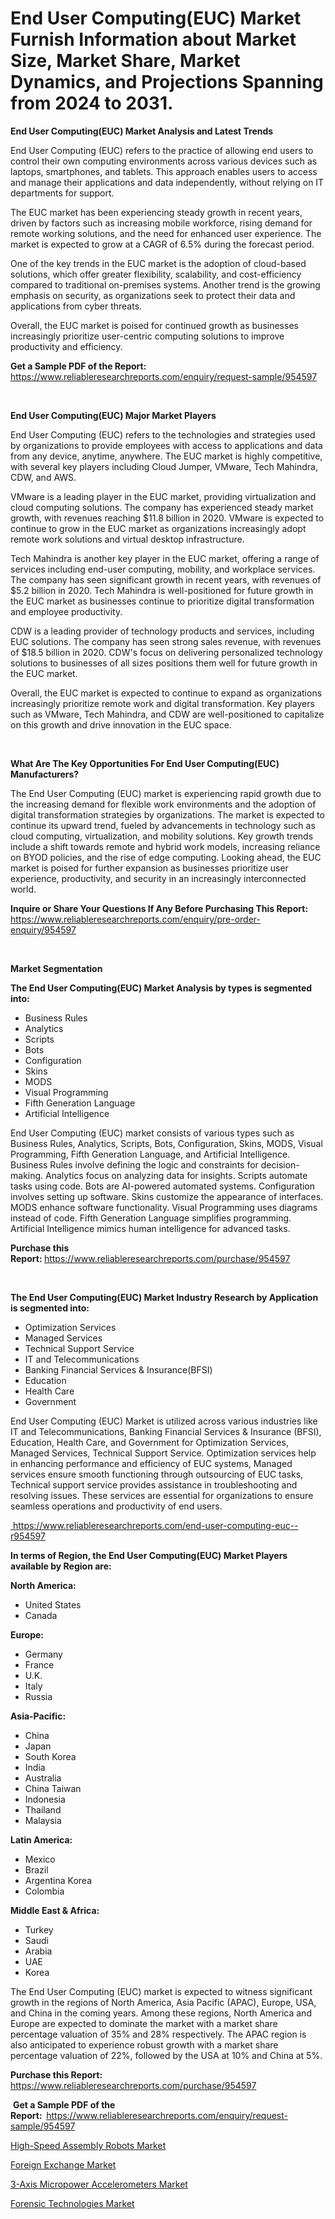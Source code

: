 <p><h1>End User Computing(EUC) Market Furnish Information about Market Size, Market Share, Market Dynamics, and Projections Spanning from 2024 to 2031.</h1></p><p><strong>End User Computing(EUC) Market Analysis and Latest Trends</strong></p>
<p><p>End User Computing (EUC) refers to the practice of allowing end users to control their own computing environments across various devices such as laptops, smartphones, and tablets. This approach enables users to access and manage their applications and data independently, without relying on IT departments for support.</p><p>The EUC market has been experiencing steady growth in recent years, driven by factors such as increasing mobile workforce, rising demand for remote working solutions, and the need for enhanced user experience. The market is expected to grow at a CAGR of 6.5% during the forecast period.</p><p>One of the key trends in the EUC market is the adoption of cloud-based solutions, which offer greater flexibility, scalability, and cost-efficiency compared to traditional on-premises systems. Another trend is the growing emphasis on security, as organizations seek to protect their data and applications from cyber threats.</p><p>Overall, the EUC market is poised for continued growth as businesses increasingly prioritize user-centric computing solutions to improve productivity and efficiency.</p></p>
<p><strong>Get a Sample PDF of the Report:&nbsp;</strong> <a href="https://www.reliableresearchreports.com/enquiry/request-sample/954597">https://www.reliableresearchreports.com/enquiry/request-sample/954597</a></p>
<p>&nbsp;</p>
<p><strong>End User Computing(EUC) Major Market Players</strong></p>
<p><p>End User Computing (EUC) refers to the technologies and strategies used by organizations to provide employees with access to applications and data from any device, anytime, anywhere. The EUC market is highly competitive, with several key players including Cloud Jumper, VMware, Tech Mahindra, CDW, and AWS.</p><p>VMware is a leading player in the EUC market, providing virtualization and cloud computing solutions. The company has experienced steady market growth, with revenues reaching $11.8 billion in 2020. VMware is expected to continue to grow in the EUC market as organizations increasingly adopt remote work solutions and virtual desktop infrastructure.</p><p>Tech Mahindra is another key player in the EUC market, offering a range of services including end-user computing, mobility, and workplace services. The company has seen significant growth in recent years, with revenues of $5.2 billion in 2020. Tech Mahindra is well-positioned for future growth in the EUC market as businesses continue to prioritize digital transformation and employee productivity.</p><p>CDW is a leading provider of technology products and services, including EUC solutions. The company has seen strong sales revenue, with revenues of $18.5 billion in 2020. CDW's focus on delivering personalized technology solutions to businesses of all sizes positions them well for future growth in the EUC market.</p><p>Overall, the EUC market is expected to continue to expand as organizations increasingly prioritize remote work and digital transformation. Key players such as VMware, Tech Mahindra, and CDW are well-positioned to capitalize on this growth and drive innovation in the EUC space.</p></p>
<p>&nbsp;</p>
<p><strong>What Are The Key Opportunities For End User Computing(EUC) Manufacturers?</strong></p>
<p><p>The End User Computing (EUC) market is experiencing rapid growth due to the increasing demand for flexible work environments and the adoption of digital transformation strategies by organizations. The market is expected to continue its upward trend, fueled by advancements in technology such as cloud computing, virtualization, and mobility solutions. Key growth trends include a shift towards remote and hybrid work models, increasing reliance on BYOD policies, and the rise of edge computing. Looking ahead, the EUC market is poised for further expansion as businesses prioritize user experience, productivity, and security in an increasingly interconnected world.</p></p>
<p><strong>Inquire or Share Your Questions If Any Before Purchasing This Report:</strong> <a href="https://www.reliableresearchreports.com/enquiry/pre-order-enquiry/954597">https://www.reliableresearchreports.com/enquiry/pre-order-enquiry/954597</a></p>
<p>&nbsp;</p>
<p><strong>Market Segmentation</strong></p>
<p><strong>The End User Computing(EUC) Market Analysis by types is segmented into:</strong></p>
<p><ul><li>Business Rules</li><li>Analytics</li><li>Scripts</li><li>Bots</li><li>Configuration</li><li>Skins</li><li>MODS</li><li>Visual Programming</li><li>Fifth Generation Language</li><li>Artificial Intelligence</li></ul></p>
<p><p>End User Computing (EUC) market consists of various types such as Business Rules, Analytics, Scripts, Bots, Configuration, Skins, MODS, Visual Programming, Fifth Generation Language, and Artificial Intelligence. Business Rules involve defining the logic and constraints for decision-making. Analytics focus on analyzing data for insights. Scripts automate tasks using code. Bots are AI-powered automated systems. Configuration involves setting up software. Skins customize the appearance of interfaces. MODS enhance software functionality. Visual Programming uses diagrams instead of code. Fifth Generation Language simplifies programming. Artificial Intelligence mimics human intelligence for advanced tasks.</p></p>
<p><strong>Purchase this Report:&nbsp;</strong><a href="https://www.reliableresearchreports.com/purchase/954597">https://www.reliableresearchreports.com/purchase/954597</a></p>
<p>&nbsp;</p>
<p><strong>The End User Computing(EUC) Market Industry Research by Application is segmented into:</strong></p>
<p><ul><li>Optimization Services</li><li>Managed Services</li><li>Technical Support Service</li><li>IT and Telecommunications</li><li>Banking Financial Services & Insurance(BFSI)</li><li>Education</li><li>Health Care</li><li>Government</li></ul></p>
<p><p>End User Computing (EUC) Market is utilized across various industries like IT and Telecommunications, Banking Financial Services & Insurance (BFSI), Education, Health Care, and Government for Optimization Services, Managed Services, Technical Support Service. Optimization services help in enhancing performance and efficiency of EUC systems, Managed services ensure smooth functioning through outsourcing of EUC tasks, Technical support service provides assistance in troubleshooting and resolving issues. These services are essential for organizations to ensure seamless operations and productivity of end users.</p></p>
<p><a href="https://www.reliableresearchreports.com/end-user-computing-euc--r954597">&nbsp;https://www.reliableresearchreports.com/end-user-computing-euc--r954597</a></p>
<p><strong>In terms of Region, the End User Computing(EUC) Market Players available by Region are:</strong></p>
<p>
    <p> <strong> North America: </strong>
        <ul>
            <li>United States</li>
            <li>Canada</li>
        </ul>
        </p> 
    <p> <strong> Europe: </strong>
        <ul>
            <li>Germany</li>
            <li>France</li>
            <li>U.K.</li>
            <li>Italy</li>
            <li>Russia</li>
        </ul>
        </p> 
    <p> <strong> Asia-Pacific: </strong>
        <ul>
            <li>China</li>
            <li>Japan</li>
            <li>South Korea</li>
            <li>India</li>
            <li>Australia</li>
            <li>China Taiwan</li>
            <li>Indonesia</li>
            <li>Thailand</li>
            <li>Malaysia</li>
        </ul>
        </p> 
    <p> <strong> Latin America: </strong>
        <ul>
            <li>Mexico</li>
            <li>Brazil</li>
            <li>Argentina Korea</li>
            <li>Colombia</li>
        </ul>
        </p> 
    <p> <strong> Middle East & Africa: </strong>
        <ul>
            <li>Turkey</li>
            <li>Saudi</li>
            <li>Arabia</li>
            <li>UAE</li>
            <li>Korea</li>
        </ul>
    </p>
    </p>
<p><p>The End User Computing (EUC) market is expected to witness significant growth in the regions of North America, Asia Pacific (APAC), Europe, USA, and China in the coming years. Among these regions, North America and Europe are expected to dominate the market with a market share percentage valuation of 35% and 28% respectively. The APAC region is also anticipated to experience robust growth with a market share percentage valuation of 22%, followed by the USA at 10% and China at 5%.</p></p>
<p><strong>Purchase this Report: </strong><a href="https://www.reliableresearchreports.com/purchase/954597">https://www.reliableresearchreports.com/purchase/954597</a></p>
<p>&nbsp;<strong>Get a Sample PDF of the Report:&nbsp;&nbsp;</strong><a href="https://www.reliableresearchreports.com/enquiry/request-sample/954597">https://www.reliableresearchreports.com/enquiry/request-sample/954597</a></p>
<p><strong></strong></p>
<p><p><a href="https://www.linkedin.com/pulse/high-speed-assembly-robots-market-trends-analysis-opportunities-zjwve?trackingId=Md7YjnMHPk7A%2BhGtroCv4Q%3D%3D">High-Speed Assembly Robots Market</a></p><p><a href="https://github.com/arionmp/Market-Research-Report-List-4/blob/main/foreign-exchange-market.md">Foreign Exchange Market</a></p><p><a href="https://www.linkedin.com/pulse/exploring-3-axis-micropower-accelerometers-market-dynamics-xhkre?trackingId=m9aMu8UV6FLdwjJLpTDXsA%3D%3D">3-Axis Micropower Accelerometers Market</a></p><p><a href="https://github.com/SheilaBruen2023/Market-Research-Report-List-2/blob/main/forensic-technologies-market.md">Forensic Technologies Market</a></p></p>
